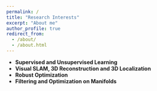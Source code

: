 ```yaml
---
permalink: /
title: "Research Interests"
excerpt: "About me"
author_profile: true
redirect_from: 
  - /about/
  - /about.html
---
```


- **Supervised and Unsupervised Learning**
- **Visual SLAM, 3D Reconstruction and 3D Localization**
- **Robust Optimization**
- **Filtering and Optimization on Manifolds**
